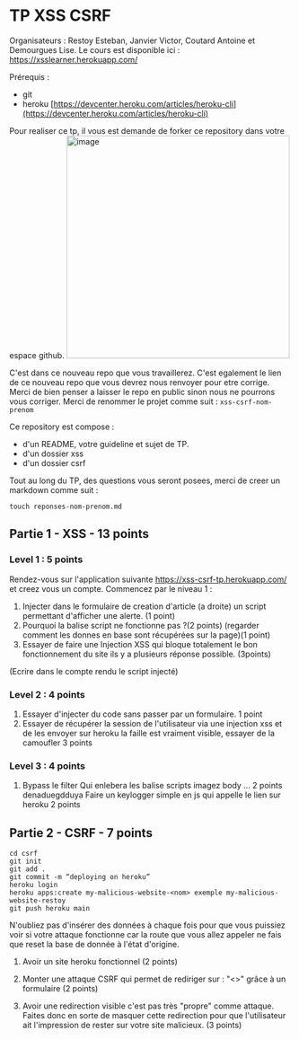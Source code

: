 # TP XSS CSRF
Organisateurs : Restoy Esteban, Janvier Victor, Coutard Antoine et Demourgues Lise.
Le cours est disponible ici : https://xsslearner.herokuapp.com/

Prérequis :
 - git
 - heroku [https://devcenter.heroku.com/articles/heroku-cli](https://devcenter.heroku.com/articles/heroku-cli)

Pour realiser ce tp, il vous est demande de forker ce repository dans votre espace github.
<img width="397" alt="image" src="https://user-images.githubusercontent.com/57868321/120502142-780b2480-c3c2-11eb-9b45-9bfcf2790067.png">

C'est dans ce nouveau repo que vous travaillerez. 
C'est egalement le lien de ce nouveau repo que vous devrez nous renvoyer pour etre corrige.
Merci de bien penser a laisser le repo en public sinon nous ne pourrons vous corriger.
Merci de renommer le projet comme suit : `xss-csrf-nom-prenom`

Ce repository est compose :
 - d'un README, votre guideline et sujet de TP.
 - d'un dossier xss
 - d'un dossier csrf

Tout au long du TP, des questions vous seront posees, merci de creer un markdown comme suit : 
```
touch reponses-nom-prenom.md
```

## Partie 1 - XSS - 13 points
### Level 1 : 5 points

Rendez-vous sur l'application suivante https://xss-csrf-tp.herokuapp.com/ et creez vous un compte.
Commencez par le niveau 1 : 

1. Injecter dans le formulaire de creation d'article (a droite) un script permettant d'afficher une alerte. (1 point)
2. Pourquoi la balise script ne fonctionne pas ?(2 points) (regarder comment les donnes en base sont récupérées sur la page)(1 point)
3. Essayer de faire une Injection XSS qui bloque totalement le bon fonctionnement du site ils y a plusieurs réponse possible. (3points)

(Ecrire dans le compte rendu le script injecté)

### Level 2 : 4 points

1. Essayer d'injecter du code sans passer par un formulaire.  1 point 
1. Essayer de récupérer la session de l'utilisateur via une injection xss et de les envoyer sur heroku la faille est vraiment visible, essayer de la camoufler  3 points

### Level 3 : 4 points

1. Bypass le filter Qui enlebera les balise scripts imagez body  ...  2 points
<img>denaduegdduya
Faire un keylogger simple en js qui appelle le lien sur heroku  2 points


## Partie 2 - CSRF - 7 points

```
cd csrf
git init
git add .
git commit -m “deploying on heroku” 
heroku login 
heroku apps:create my-malicious-website-<nom> exemple my-malicious-website-restoy
git push heroku main
```

N'oubliez pas d'insérer des données à chaque fois pour que vous puissiez voir si votre attaque fonctionne car la route que vous allez appeler ne fais que reset la base de donnée à l'état d'origine.

1. Avoir un site heroku fonctionnel (2 points)

2. Monter une attaque CSRF qui permet de rediriger sur : "<<URL>>" grâce à un formulaire (2 points)

3. Avoir une redirection visible c'est pas très "propre" comme attaque.
Faites donc en sorte de masquer cette redirection pour que l'utilisateur ait l'impression de rester sur votre site malicieux. (3 points)
  
